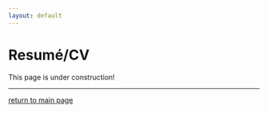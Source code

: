 ```yaml
---
layout: default
---
```


# Resumé/CV

This page is under construction!

<!-- I will figure out how to imbed my resumé and CV pdfs here. -->

<!-- ![CV_20221102](/assets/pdf/CV_20221102.pdf "Curriculum Vitae Updated 2022/11/02") -->

* * *

[return to main page](./)
